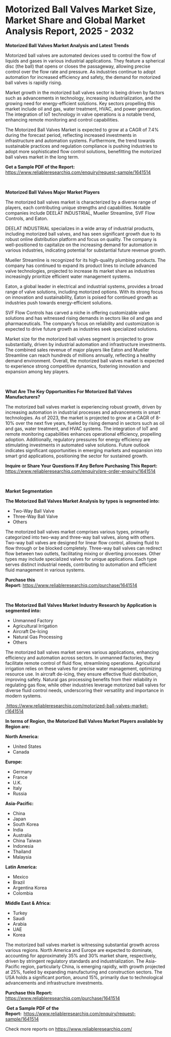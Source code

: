 <p><h1>Motorized Ball Valves Market Size, Market Share and Global Market Analysis Report, 2025 - 2032</h1></p><p><strong>Motorized Ball Valves Market Analysis and Latest Trends</strong></p>
<p><p>Motorized ball valves are automated devices used to control the flow of liquids and gases in various industrial applications. They feature a spherical disc (the ball) that opens or closes the passageway, allowing precise control over the flow rate and pressure. As industries continue to adopt automation for increased efficiency and safety, the demand for motorized ball valves is rapidly rising.</p><p>Market growth in the motorized ball valves sector is being driven by factors such as advancements in technology, increasing industrialization, and the growing need for energy-efficient solutions. Key sectors propelling this market include oil and gas, water treatment, HVAC, and power generation. The integration of IoT technology in valve operations is a notable trend, enhancing remote monitoring and control capabilities.</p><p>The Motorized Ball Valves Market is expected to grow at a CAGR of 7.4% during the forecast period, reflecting increased investments in infrastructure and automation systems. Furthermore, the trend towards sustainable practices and regulation compliance is pushing industries to adopt more sophisticated flow control solutions, benefitting the motorized ball valves market in the long term.</p></p>
<p><strong>Get a Sample PDF of the Report:&nbsp;</strong> <a href="https://www.reliableresearchiq.com/enquiry/request-sample/1641514?utm_campaign=2515&utm_medium=2&utm_source=Github&utm_content=ia&utm_term=22022025&utm_id=motorized-ball-valves">https://www.reliableresearchiq.com/enquiry/request-sample/1641514</a></p>
<p>&nbsp;</p>
<p><strong>Motorized Ball Valves Major Market Players</strong></p>
<p><p>The motorized ball valves market is characterized by a diverse range of players, each contributing unique strengths and capabilities. Notable companies include DEELAT INDUSTRIAL, Mueller Streamline, SVF Flow Controls, and Eaton. </p><p>DEELAT INDUSTRIAL specializes in a wide array of industrial products, including motorized ball valves, and has seen significant growth due to its robust online distribution platform and focus on quality. The company is well-positioned to capitalize on the increasing demand for automation in various industries, indicating potential for substantial future revenue growth.</p><p>Mueller Streamline is recognized for its high-quality plumbing products. The company has continued to expand its product lines to include advanced valve technologies, projected to increase its market share as industries increasingly prioritize efficient water management systems.</p><p>Eaton, a global leader in electrical and industrial systems, provides a broad range of valve solutions, including motorized options. With its strong focus on innovation and sustainability, Eaton is poised for continued growth as industries push towards energy-efficient solutions.</p><p>SVF Flow Controls has carved a niche in offering customizable valve solutions and has witnessed rising demands in sectors like oil and gas and pharmaceuticals. The company’s focus on reliability and customization is expected to drive future growth as industries seek specialized solutions.</p><p>Market size for the motorized ball valves segment is projected to grow substantially, driven by industrial automation and infrastructure investments. The combined sales revenue of major players like Eaton and Mueller Streamline can reach hundreds of millions annually, reflecting a healthy demand environment. Overall, the motorized ball valves market is expected to experience strong competitive dynamics, fostering innovation and expansion among key players.</p></p>
<p>&nbsp;</p>
<p><strong>What Are The Key Opportunities For Motorized Ball Valves Manufacturers?</strong></p>
<p><p>The motorized ball valves market is experiencing robust growth, driven by increasing automation in industrial processes and advancements in smart technologies. As of 2023, the market is projected to grow at a CAGR of 8-10% over the next five years, fueled by rising demand in sectors such as oil and gas, water treatment, and HVAC systems. The integration of IoT and remote monitoring capabilities enhances operational efficiency, propelling adoption. Additionally, regulatory pressures for energy efficiency are stimulating investments in automated valve solutions. Future outlook indicates significant opportunities in emerging markets and expansion into smart grid applications, positioning the sector for sustained growth.</p></p>
<p><strong>Inquire or Share Your Questions If Any Before Purchasing This Report:</strong> <a href="https://www.reliableresearchiq.com/enquiry/pre-order-enquiry/1641514?utm_campaign=2515&utm_medium=2&utm_source=Github&utm_content=ia&utm_term=22022025&utm_id=motorized-ball-valves">https://www.reliableresearchiq.com/enquiry/pre-order-enquiry/1641514</a></p>
<p>&nbsp;</p>
<p><strong>Market Segmentation</strong></p>
<p><strong>The Motorized Ball Valves Market Analysis by types is segmented into:</strong></p>
<p><ul><li>Two-Way Ball Valve</li><li>Three-Way Ball Valve</li><li>Others</li></ul></p>
<p><p>The motorized ball valves market comprises various types, primarily categorized into two-way and three-way ball valves, along with others. Two-way ball valves are designed for linear flow control, allowing fluid to flow through or be blocked completely. Three-way ball valves can redirect flow between two outlets, facilitating mixing or diverting processes. Other types may include specialized valves for unique applications. Each type serves distinct industrial needs, contributing to automation and efficient fluid management in various systems.</p></p>
<p><strong>Purchase this Report:&nbsp;</strong><a href="https://www.reliableresearchiq.com/purchase/1641514?utm_campaign=2515&utm_medium=2&utm_source=Github&utm_content=ia&utm_term=22022025&utm_id=motorized-ball-valves">https://www.reliableresearchiq.com/purchase/1641514</a></p>
<p>&nbsp;</p>
<p><strong>The Motorized Ball Valves Market Industry Research by Application is segmented into:</strong></p>
<p><ul><li>Unmanned Factory</li><li>Agricultural Irrigation</li><li>Aircraft De-Icing</li><li>Natural Gas Processing</li><li>Others</li></ul></p>
<p><p>The motorized ball valves market serves various applications, enhancing efficiency and automation across sectors. In unmanned factories, they facilitate remote control of fluid flow, streamlining operations. Agricultural irrigation relies on these valves for precise water management, optimizing resource use. In aircraft de-icing, they ensure effective fluid distribution, improving safety. Natural gas processing benefits from their reliability in regulating gas flow, while other industries leverage motorized ball valves for diverse fluid control needs, underscoring their versatility and importance in modern systems.</p></p>
<p><a href="https://www.reliableresearchiq.com/motorized-ball-valves-market-r1641514?utm_campaign=2515&utm_medium=2&utm_source=Github&utm_content=ia&utm_term=22022025&utm_id=motorized-ball-valves">&nbsp;https://www.reliableresearchiq.com/motorized-ball-valves-market-r1641514</a></p>
<p><strong>In terms of Region, the Motorized Ball Valves Market Players available by Region are:</strong></p>
<p>
    <p> <strong> North America: </strong>
        <ul>
            <li>United States</li>
            <li>Canada</li>
        </ul>
        </p> 
    <p> <strong> Europe: </strong>
        <ul>
            <li>Germany</li>
            <li>France</li>
            <li>U.K.</li>
            <li>Italy</li>
            <li>Russia</li>
        </ul>
        </p> 
    <p> <strong> Asia-Pacific: </strong>
        <ul>
            <li>China</li>
            <li>Japan</li>
            <li>South Korea</li>
            <li>India</li>
            <li>Australia</li>
            <li>China Taiwan</li>
            <li>Indonesia</li>
            <li>Thailand</li>
            <li>Malaysia</li>
        </ul>
        </p> 
    <p> <strong> Latin America: </strong>
        <ul>
            <li>Mexico</li>
            <li>Brazil</li>
            <li>Argentina Korea</li>
            <li>Colombia</li>
        </ul>
        </p> 
    <p> <strong> Middle East & Africa: </strong>
        <ul>
            <li>Turkey</li>
            <li>Saudi</li>
            <li>Arabia</li>
            <li>UAE</li>
            <li>Korea</li>
        </ul>
    </p>
    </p>
<p><p>The motorized ball valves market is witnessing substantial growth across various regions. North America and Europe are expected to dominate, accounting for approximately 35% and 30% market share, respectively, driven by stringent regulatory standards and industrialization. The Asia-Pacific region, particularly China, is emerging rapidly, with growth projected at 25%, fueled by expanding manufacturing and construction sectors. The USA holds a significant portion, around 15%, primarily due to technological advancements and infrastructure investments.</p></p>
<p><strong>Purchase this Report: </strong><a href="https://www.reliableresearchiq.com/purchase/1641514?utm_campaign=2515&utm_medium=2&utm_source=Github&utm_content=ia&utm_term=22022025&utm_id=motorized-ball-valves">https://www.reliableresearchiq.com/purchase/1641514</a></p>
<p>&nbsp;<strong>Get a Sample PDF of the Report:&nbsp;&nbsp;</strong><a href="https://www.reliableresearchiq.com/enquiry/request-sample/1641514?utm_campaign=2515&utm_medium=2&utm_source=Github&utm_content=ia&utm_term=22022025&utm_id=motorized-ball-valves">https://www.reliableresearchiq.com/enquiry/request-sample/1641514</a></p>
<p><strong></strong></p>
<p>Check more reports on <a href="https://www.reliableresearchiq.com/?utm_campaign=2515&utm_medium=2&utm_source=Github&utm_content=ia&utm_term=22022025&utm_id=motorized-ball-valves">https://www.reliableresearchiq.com/</a></p>